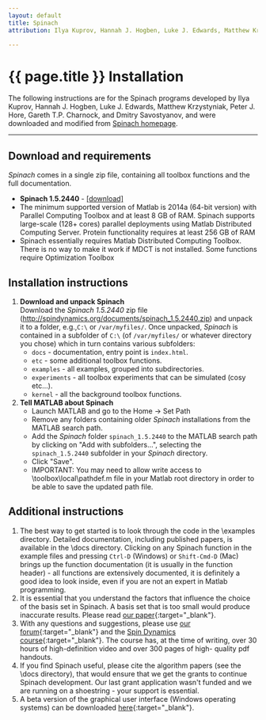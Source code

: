 ```yaml
---
layout: default
title: Spinach
attribution: Ilya Kuprov, Hannah J. Hogben, Luke J. Edwards, Matthew Krzystyniak,Peter J. Hore, Gareth T.P. Charnock, and Dmitry Savostyanov

---
```

# {{ page.title }} Installation

The following instructions are for the Spinach programs developed by Ilya Kuprov, 
Hannah J. Hogben, Luke J. Edwards, Matthew Krzystyniak, Peter J. Hore, 
Gareth T.P. Charnock, and Dmitry Savostyanov, and were downloaded and 
modified from [Spinach homepage](http://spindynamics.org/Spinach.php).

-----------------------------------------------------------

## Download and requirements
*Spinach* comes in a single zip file, containing all toolbox functions
and the full documentation.

-   **Spinach 1.5.2440** -
    [[download]](http://spindynamics.org/documents/spinach_1.5.2440.zip)
-   The minimum supported version of Matlab is 2014a (64-bit version) with Parallel 
    Computing Toolbox and at least 8 GB of RAM. Spinach supports large-scale 
	(128+ cores) parallel deployments using Matlab Distributed Computing Server. 
	Protein functionality requires at least 256 GB of RAM
-   Spinach essentially requires Matlab Distributed Computing Toolbox. 
    There is no way to make it work if MDCT is not installed. 
	Some functions require Optimization Toolbox

## Installation instructions
    
1.  **Download and unpack Spinach**  
    Download the *Spinach 1.5.2440* zip file 
	(http://spindynamics.org/documents/spinach_1.5.2440.zip)
	and unpack it to a folder, e.g.,`C:\` or `/var/myfiles/`. 
	Once unpacked, *Spinach* is contained in
    a subfolder of `C:\` (of `/var/myfiles/` or whatever directory you
    chose) which in turn contains various subfolders:
    -   `docs` - documentation, entry point is `index.html`.
    -   `etc` - some additional toolbox functions.
    -   `examples` - all examples, grouped into subdirectories.
    -   `experiments` - all toolbox experiments that can be simulated (cosy etc...).
    -   `kernel` - all the background toolbox functions.
2.  **Tell MATLAB about Spinach**  
    -   Launch MATLAB and go to the Home → Set Path 
    -   Remove any folders containing older *Spinach* installations
        from the MATLAB search path.
    -   Add the *Spinach* folder `spinach_1.5.2440` to the MATLAB search
        path by clicking on "Add with subfolders...", selecting the `spinach_1.5.2440`
        subfolder in your *Spinach* directory.
    -   Click "Save".
	- IMPORTANT: You may need to allow write access to \toolbox\local\pathdef.m 
	file in your Matlab root directory in order to be able to save the updated 
	path file.

## Additional instructions

1. The best way to get started is to look through the code in the \examples directory. 
   Detailed documentation, including published papers, is available in the \docs directory.
   Clicking on any Spinach function in the example files and pressing `Ctrl-D` (Windows) or 
   `Shift-Cmd-D` (Mac) brings up the function documentation (it is usually in the function 
   header) - all functions are extensively documented, it is definitely a good idea to look
   inside, even if you are not an expert in Matlab programming.
2. It is essential that you understand the factors that influence the choice of the basis
   set in Spinach. A basis set that is too small would produce inaccurate results. Please
   read [our paper](http://link.aip.org/link/doi/10.1063/1.3624564){:target="_blank"}.
3. With any questions and suggestions, please use [our forum](http://spindynamics.org/forum/){:target="_blank"}
   and the [Spin Dynamics course](http://spindynamics.org/support.php){:target="_blank"}. The course has, at
   the time of writing, over 30 hours of high-definition video and over 300 pages of high-
   quality pdf handouts.
4. If you find Spinach useful, please cite the algorithm papers (see the \docs directory),
   that would ensure that we get the grants to continue Spinach development. Our last grant
   application wasn't funded and we are running on a shoestring - your support is essential.
5. A beta version of the graphical user interface (Windows operating systems) can be downloaded [here](http://spindynamics.org/Spinach-GUI.php){:target="_blank"}.

